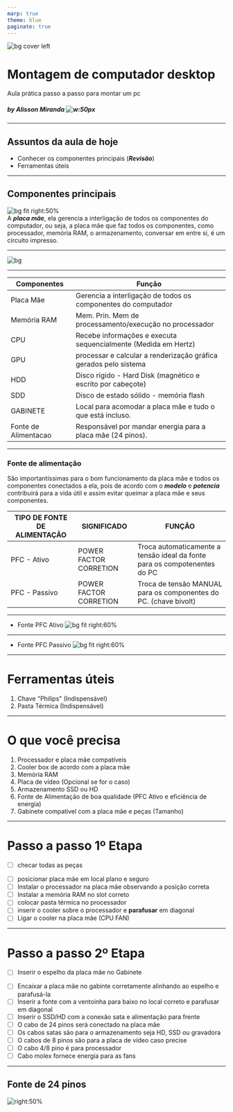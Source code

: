 ```yaml
---
marp: true
theme: blue
paginate: true
---
```


![bg cover left](https://p2.trrsf.com/image/fget/cf/774/0/images.terra.com/2023/04/21/pc-gamer-thumb-ts56rack6f6u.jpg)

# Montagem de computador desktop

Aula prática passo a passo para montar um pc

##### by Alisson Miranda ![w:50px](professor-no-quadro.png)

---

<!-- _class: topic -->

<style>
    section.topic h2 {
        text-align: center;
        border-top: 5px solid;
        border-bottom: 5px solid;
    }
</style>

## Assuntos da aula de hoje

* Conhecer os componentes principais (**_Revisão_**)
* Ferramentas úteis

---

## Componentes principais

![bg fit right:50%](../giphy.gif)  
A **_placa mãe_**, ela gerencia a interligação de todos os componentes do computador, ou seja, a placa mãe que faz todos os componentes, como processador, memória RAM, o armazenamento, conversar em entre si, é um circuito impresso.

---
![bg](../placa.png)

---
<!-- _class: topic-->

<style>
  section.topic table{
    border: 1px solid #444;
    border-collapse: collapse;
    padding: 2px 2px 5px 2px;
    
  };

  section.topic table {
  background-color: red;
}
</style>
| Componentes | Função                                                                  |
|-------------|-------------------------------------------------------------------------|
| Placa Mãe   | Gerencia a interligação de todos os componentes do computador           |
| Memória RAM | Mem. Prin. Mem de processamento/execução no processador                 |
| CPU         | Recebe informações e executa sequencialmente (Medida em Hertz)          |
| GPU         | processar e calcular a renderização gráfica gerados pelo sistema |
| HDD         | Disco rígido - Hard Disk (magnético e escrito por cabeçote)             |
| SDD         | Disco de estado sólido - memória flash                                  |
| GABINETE         | Local para acomodar a placa mãe e tudo o que está incluso.                                  |
| Fonte de Alimentacao         | Responsável por mandar energia para a placa mãe (24 pinos).                                  |
---

### Fonte de alimentação

São importantíssimas para o bom funcionamento da placa mãe e todos os componentes conectados a ela, pois de acordo com o **_modelo_** e **_potencia_** contribuirá para a vida útil e assim evitar queimar a placa mãe e seus componentes.

| TIPO DE FONTE DE ALIMENTAÇÃO | SIGNIFICADO            | FUNÇÃO                                                                    |
|------------------------------|------------------------|---------------------------------------------------------------------------|
| PFC - Ativo                  | POWER FACTOR CORRETION | Troca automaticamente a tensão ideal da fonte para os compotenentes do PC |
| PFC - Passivo                | POWER FACTOR CORRETION | Troca de tensão MANUAL para os componentes do PC. (chave bivolt)          |
---

* Fonte PFC Ativo
![bg fit right:60%](../image.png)

---

* Fonte PFC Passivo
![bg fit right:60%](../image-1.png)

---

# Ferramentas úteis

1. Chave "Philips" (Indispensável)
2. Pasta Térmica (Indispensável)

---

# O que você precisa

1. Processador e placa mãe compatíveis
2. Cooler box de acordo com a placa mãe
3. Memória RAM
4. Placa de vídeo (Opcional se for o caso)
5. Armazenamento SSD ou HD
6. Fonte de Alimentação de boa qualidade (PFC Ativo e eficiência de energia)
7. Gabinete compatível com a placa mãe e peças (Tamanho)

---
<!-- _class: minha_class -->
# Passo a passo 1º Etapa

- [ ] checar todas as peças
* [ ] posicionar placa mãe em local plano e seguro
* [ ] Instalar o processador na placa mãe observando a posição correta
* [ ] Instalar a memória RAM no slot correto
* [ ] colocar pasta térmica no processador
* [ ] inserir o cooler sobre o processador e **parafusar** em diagonal
* [ ] Ligar o cooler na placa mãe (CPU FAN)

---

# Passo a passo 2º Etapa

- [ ] Inserir o espelho da placa mãe no Gabinete
* [ ] Encaixar a placa mãe no gabinte corretamente alinhando ao espelho e parafusá-la
* [ ] Inserir a fonte com a ventoinha para baixo no local correto e parafusar em diagonal
* [ ] Inserir o SSD/HD com a conexão sata e alimentação para frente
* [ ] O cabo de 24 pinos será conectado na placa mãe
* [ ] Os cabos satas são para o armazenamento seja HD, SSD ou gravadora
* [ ] O cabos de 8 pinos são para a placa de vídeo caso precise
* [ ] O cabo 4/8 pino é para processador
* [ ] Cabo molex fornece energia para as fans

---

## Fonte de 24 pinos

![right:50%](image-2.png)
